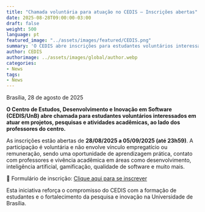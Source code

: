 ```yaml
---
title: "Chamada voluntária para atuação no CEDIS – Inscrições abertas"
date: 2025-08-28T09:00:00-03:00
draft: false
weight: 500
language: pt
featured_image: "../assets/images/featured/CEDIS.png"
summary: 'O CEDIS abre inscrições para estudantes voluntários interessados em atuar em projetos de pesquisa e atividades acadêmicas.'
author: CEDIS
authorimage: ../assets/images/global/author.webp
categories:
- News
tags:
- News
---
```


Brasília, 28 de agosto de 2025  

**O Centro de Estudos, Desenvolvimento e Inovação em Software (CEDIS/UnB) abre chamada para estudantes voluntários interessados em atuar em projetos, pesquisas e atividades acadêmicas, ao lado dos professores do centro.**  

As inscrições estão abertas de **28/08/2025 a 05/09/2025 (até 23h59)**. A participação é voluntária e não envolve vínculo empregatício ou remuneração, sendo uma oportunidade de aprendizagem prática, contato com professores e vivência acadêmica em áreas como desenvolvimento, inteligência artificial, gamificação, qualidade de software e muito mais.  

🔗 Formulário de inscrição: [Clique aqui para se inscrever](https://forms.office.com/r/nBxweLW95H)  

Esta iniciativa reforça o compromisso do CEDIS com a formação de estudantes e o fortalecimento da pesquisa e inovação na Universidade de Brasília.  
